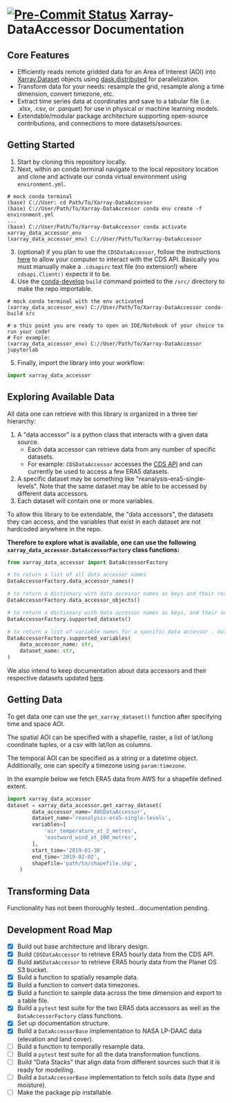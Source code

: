 
[![Pre-Commit Status](https://github.com/LimnoTech/Xarray-DataAccessor/actions/workflows/pre-commit.yml/main.svg)](https://github.com/LimnoTech/Xarray-DataAccessor/actions/workflows/pre-commit.yml)
Xarray-DataAccessor Documentation
==================================

## Core Features
* Efficiently reads remote gridded data for an Area of Interest (AOI) into [Xarray.Dataset](https://docs.xarray.dev/en/stable/) objects using [dask.distributed](https://distributed.dask.org/en/stable/) for parallelization.
* Transform data for your needs: resample the grid, resample along a time dimension, convert timezone, etc.
* Extract time series data at coordinates and save to a tabular file (i.e. .xlsx, .csv, or .parquet) for use in physical or machine learning models.
* Extendable/modular package architecture supporting open-source contributions, and connections to more datasets/sources.

## Getting Started
1. Start by cloning this repository locally.
2. Next, within an conda terminal navigate to the local repository location and clone and activate our conda virtual environment using `environment.yml`.
```
# mock conda terminal
(base) C://User: cd Path/To/Xarray-DataAccessor
(base) C://User/Path/To/Xarray-DataAccessor conda env create -f environment.yml
...
(base) C://User/Path/To/Xarray-DataAccessor conda activate xarray_data_accessor_env
(xarray_data_accessor_env) C://User/Path/To/Xarray-DataAccessor
```
3. (optional) if you plan to use the `CDSDataAccessor`, follow the instructions [here](https://cds.climate.copernicus.eu/api-how-to) to allow your computer to interact with the CDS API. Basically you must manually make a `.cdsapirc` text file (no extension!) where `cdsapi.Client()` expects it to be.
4. Use the [conda-develop](https://docs.conda.io/projects/conda-build/en/latest/resources/commands/conda-develop.html) `build` command pointed to the `/src/` directory to make the repo importable.
```
# mock conda terminal with the env activated
(xarray_data_accessor_env) C://User/Path/To/Xarray-DataAccessor conda-build src

# a this point you are ready to open an IDE/Notebook of your choice to run your code!
# For example:
(xarray_data_accessor_env) C://User/Path/To/Xarray-DataAccessor jupyterlab
```
5. Finally, import the library into your workflow:
```python
import xarray_data_accessor
```

## Exploring Available Data
All data one can retrieve with this library is organized in a three tier hierarchy:
1. A "data accessor" is a python class that interacts with a given data source.
    * Each data accessor can retrieve data from any number of specific datasets.
    * For example: `CDSDataAccessor` accesses the [CDS API](https://cds.climate.copernicus.eu/cdsapp#!/search?type=dataset) and can currently be used to access a few ERA5 datasets.
2. A specific dataset may be something like "reanalysis-era5-single-levels". Note that the same dataset may be able to be accessed by different data accessors.
3. Each dataset will contain one or more variables.

To allow this library to be extendable, the "data accessors", the datasets they can access, and the variables that exist in each dataset are not hardcoded anywhere in the repo.

**Therefore to explore what is available, one can use the following `xarray_data_accessor.DataAccessorFactory` class functions:**
```python
from xarray_data_accessor import DataAccessorFactory

# to return a list of all data accessor names
DataAccessorFactory.data_accessor_names()

# to return a dictionary with data accessor names as keys and their respective objects and values
DataAccessorFactory.data_accessor_objects()

# to return a dictionary with data accessor names as keys, and their supported dataset names as values
DataAccessorFactory.supported_datasets()

# to return a list of variable names for a specific data accessor - dataset combination
DataAccessorFactory.supported_variables(
    data_accessor_name: str,
    dataset_name: str,
)
```

We also intend to keep documentation about data accessors and their respective datasets updated [here](https://github.com/LimnoTech/Xarray-DataAccessor/blob/main/Data_Sources_Info.md).

## Getting Data
To get data one can use the `get_xarray_dataset()` function after specifying time and space AOI.

The spatial AOI can be specified with a shapefile, raster, a list of lat/long coordinate tuples, or a csv with lat/lon as columns.

The temporal AOI can be specified as a string or a datetime object. Additionally, one can specify a timezone using `param:timezone`.

In the example below we fetch ERA5 data from AWS for a shapefile defined extent.
```python
import xarray_data_accessor
dataset = xarray_data_accessor.get_xarray_dataset(
        data_accessor_name='AWSDataAccessor',
        dataset_name='reanalysis-era5-single-levels',
        variables=[
            'air_temperature_at_2_metres',
            'eastward_wind_at_100_metres',
        ],
        start_time='2019-01-30',
        end_time='2019-02-02',
        shapefile='path/to/shapefile.shp',
    )
```


## Transforming Data
Functionality has not been thoroughly tested...documentation pending.

## Development Road Map

- [x] Build out base architecture and library design.
- [x] Build `CDSDataAccessor` to retrieve ERA5 hourly data from the CDS API.
- [x] Build `AWSDataAccessor` to retrieve ERA5 hourly data from the Planet OS S3 bucket.
- [x] Build a function to spatially resample data.
- [x] Build a function to convert data timezones.
- [x] Build a function to sample data across the time dimension and export to a table file.
- [x] Build a `pytest` test suite for the two ERA5 data accessors as well as the `DataAccessorFactory` class functions.
- [x] Set up documentation structure.
- [x] Build a `DataAccessorBase` implementation to NASA LP-DAAC data (elevation and land cover).
- [ ] Build a function to temporally resample data.
- [ ] Build a `pytest` test suite for all the data transformation functions.
- [ ] Build "Data Stacks" that align data from different sources such that it is ready for modelling.
- [ ] Build a `DataAccessorBase` implementation to fetch soils data (type and moisture).
- [ ] Make the package pip installable.
